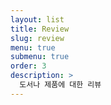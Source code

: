 ```yaml
---
layout: list
title: Review
slug: review
menu: true
submenu: true
order: 3
description: >
  도서나 제품에 대한 리뷰
---
```

